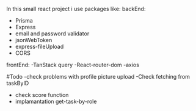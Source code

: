 In this small react project i use packages like:
backEnd: 
- Prisma
- Express
- email and password validator
- jsonWebToken
- express-fileUpload 
- CORS

frontEnd:
-TanStack query
-React-router-dom
-axios

#Todo
-check problems with profile picture upload
-Check fetching from taskByID
- check score function
- implamantation get-task-by-role
